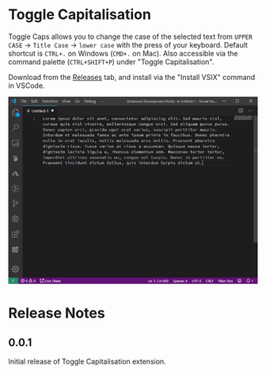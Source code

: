 # Toggle Capitalisation
Toggle Caps allows you to change the case of the selected text from `UPPER CASE` -> `Title Case` -> `lower case` with the press of your keyboard. Default shortcut is `CTRL+.` on Windows (`CMD+.` on Mac). Also accessible via the command palette (`CTRL+SHIFT+P`) under "Toggle Capitalisation".

Download from the [Releases](https://github.com/ClockworkSquirrel/vscode-toggle-caps/releases) tab, and install via the "Install VSIX" command in VSCode.

![](images/demo.gif)

# Release Notes
## 0.0.1

Initial release of Toggle Capitalisation extension.

